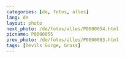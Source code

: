 ```yaml
---
categories: [de, fotos, alles]
lang: de
layout: photo
next_photo: /de/fotos/alles/P0000054.html
picname: P0000055
prev_photo: /de/fotos/alles/P0000083.html
tags: [Devils Gorge, Grass]
---
```

